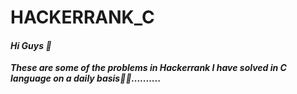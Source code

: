 # HACKERRANK_C
#### ***Hi Guys 👋***
***These are some of the problems in Hackerrank I have solved in C language on a daily basis👨‍💻..........***

